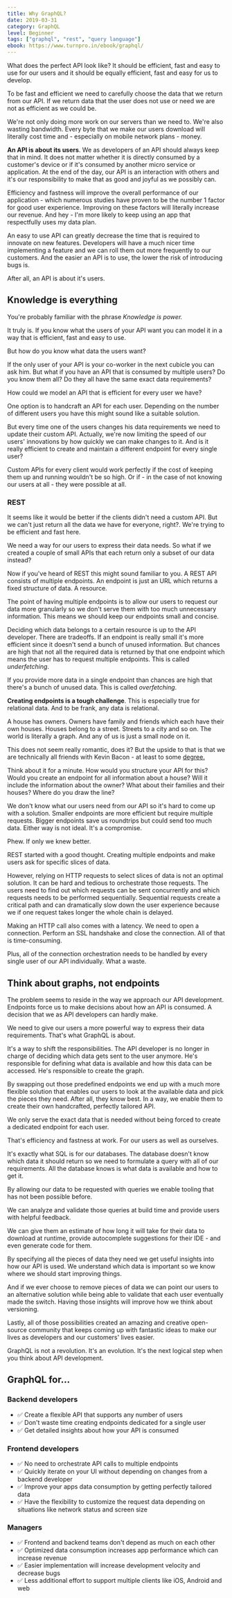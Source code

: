 ```yaml
---
title: Why GraphQL?
date: 2019-03-31
category: GraphQL
level: Beginner
tags: ["graphql", "rest", "query language"]
ebook: https://www.turnpro.in/ebook/graphql/
---
```


What does the perfect API look like?
It should be efficient, fast and easy to use for our users
and it should be equally efficient, fast and easy for us to develop.

To be fast and efficient we need to carefully choose the data that we return from our API.
If we return data that the user does not use or need we are not as efficient as we could be.

We're not only doing more work on our servers than we need to. We're also wasting bandwidth.
Every byte that we make our users download will literally cost time
and - especially on mobile network plans - money.

**An API is about its users**. We as developers of an API should always keep that in mind.
It does not matter whether it is directly consumed by a customer's device or if it's consumed by another micro service or application.
At the end of the day, our API is an interaction with others and it's our responsibility to make that as good and joyful as we possibly can.

Efficiency and fastness will improve the overall performance of our application - which numerous studies have proven to be
the number 1 factor for good user experience. Improving on these factors will literally increase our revenue.
And hey - I'm more likely to keep using an app that respectfully uses my data plan.

An easy to use API can greatly decrease the time that is required to innovate on new features.
Developers will have a much nicer time implementing a feature and we can roll them out more frequently to our customers. And the easier an API is to use, the lower the risk of introducing bugs is.

After all, an API is about it's users.

## Knowledge is everything

You're probably familiar with the phrase _Knowledge is power._

It truly is.
If you know what the users of your API want you can model it in a way that is
efficient, fast and easy to use.

But how do you know what data the users want?

If the only user of your API is your co-worker in the next cubicle you can ask him.
But what if you have an API that is consumed by multiple users? Do you know them all?
Do they all have the same exact data requirements?

How could we model an API that is efficient for every user we have?

One option is to handcraft an API for each user.
Depending on the number of different users you have this might sound like a suitable solution.

But every time one of the users changes his data requirements we need to update their custom API.
Actually, we're now limiting the speed of our users' innovations by how quickly we can make changes to it.
And is it really efficient to create and maintain a different endpoint for every single user?

Custom APIs for every client would work perfectly if the cost
of keeping them up and running wouldn't be so high.
Or if - in the case of not knowing our users at all - they were possible at all.

### REST

It seems like it would be better if the clients didn't need a custom API.
But we can't just return all the data we have for everyone, right?. We're trying to be efficient and fast here.

We need a way for our users to express their data needs.
So what if we created a couple of small APIs that each return only a subset of our data instead?

Now if you've heard of REST this might sound familiar to you.
A REST API consists of multiple endpoints.
An endpoint is just an URL which returns a fixed structure of data. A resource.

The point of having multiple endpoints is to allow our users to request our data more granularly so we don't serve them with too much unnecessary information.
This means we should keep our endpoints small and concise.

Deciding which data belongs to a certain resource is up to the API developer.
There are tradeoffs. If an endpoint is really small it's more efficient since it doesn't send
a bunch of unused information. But chances are high that not all the required data is returned by that one endpoint which means the user has to request multiple endpoints. This is called _underfetching_.

If you provide more data in a single endpoint than chances are high that there's a bunch of unused data. This is called _overfetching_.

**Creating endpoints is a tough challenge**.
This is especially true for relational data. And to be frank, any data is relational.

A house has owners. Owners have family and friends which each have their own houses.
Houses belong to a street. Streets to a city and so on.
The world is literally a graph. And any of us is just a small node on it.

This does not seem really romantic, does it?
But the upside to that is that we are technically all friends with Kevin Bacon - at least to some [degree.](https://en.wikipedia.org/wiki/Six_Degrees_of_Kevin_Bacon)

Think about it for a minute. How would you structure your API for this?
Would you create an endpoint for all information about a house? Will it include the information about the owner?
What about their families and their houses? Where do you draw the line?

We don't know what our users need from our API so it's hard to come up with a solution.
Smaller endpoints are more efficient but require multiple requests.
Bigger endpoints save us roundtrips but could send too much data.
Either way is not ideal. It's a compromise.

Phew. If only we knew better.

REST started with a good thought. Creating multiple endpoints and make users ask for specific slices of data.

However, relying on HTTP requests to select slices of data is not an optimal solution. It can be hard and tedious to orchestrate those requests. The users need to find out which requests can be sent concurrently and which requests needs to be performed sequentially.
Sequential requests create a critical path and can dramatically slow down the user experience because we if one request takes longer the whole chain is delayed.

Making an HTTP call also comes with a latency. We need to open a connection.
Perform an SSL handshake and close the connection. All of that is time-consuming.

Plus, all of the connection orchestration needs to be handled by every single user of our API individually. What a waste.

## Think about graphs, not endpoints

The problem seems to reside in the way we approach our API development.
Endpoints force us to make decisions about how an API is consumed.
A decision that we as API developers can hardly make.

We need to give our users a more powerful way to express their data requirements.
That's what GraphQL is about.

It's a way to shift the responsibilities.
The API developer is no longer in charge of deciding which data gets sent to the user anymore.
He's responsible for defining what data is available and how this data can be accessed. He's responsible to create the graph.

By swapping out those predefined endpoints we end up with a much more flexible solution that enables
our users to look at the available data and pick the pieces they need. After all, they know best.
In a way, we enable them to create their own handcrafted, perfectly tailored API.

We only serve the exact data that is needed without being forced to create a dedicated endpoint
for each user.

That's efficiency and fastness at work.
For our users as well as ourselves.

It's exactly what SQL is for our databases.
The database doesn't know which data it should return so we need to formulate a query with all of our requirements.
All the database knows is what data is available and how to get it.

By allowing our data to be requested with queries we enable tooling that has not been possible before.

We can analyze and validate those queries at build time
and provide users with helpful feedback.

We can give them an estimate of how long it will take for their data to download at runtime,
provide autocomplete suggestions for their IDE - and even generate code for them.

By specifying all the pieces of data they need we get useful insights into how our API is used.
We understand which data is important so we know where we should start improving things.

And if we ever choose to remove pieces of data we can point our users to an alternative solution
while being able to validate that each user eventually made the switch.
Having those insights will improve how we think about versioning.

Lastly, all of those possibilities created an amazing and creative open-source community
that keeps coming up with fantastic ideas to make our lives as developers and
our customers' lives easier.

GraphQL is not a revolution. It's an evolution. It's the next logical step when you think
about API development.

## GraphQL for...

### Backend developers

- ✅ Create a flexible API that supports any number of users
- ✅ Don't waste time creating endpoints dedicated for a single user
- ✅ Get detailed insights about how your API is consumed

### Frontend developers

- ✅ No need to orchestrate API calls to multiple endpoints
- ✅ Quickly iterate on your UI without depending on changes from a backend developer
- ✅ Improve your apps data consumption by getting perfectly tailored data
- ✅ Have the flexibility to customize the request data depending on situations like network status and screen size

### Managers

- ✅ Frontend and backend teams don't depend as much on each other
- ✅ Optimized data consumption increases app performance which can increase revenue
- ✅ Easier implementation will increase development velocity and decrease bugs
- ✅ Less additional effort to support multiple clients like iOS, Android and web
